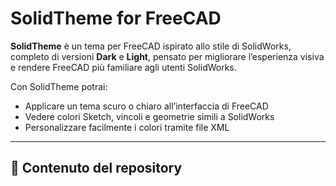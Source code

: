 # SolidTheme for FreeCAD

**SolidTheme** è un tema per FreeCAD ispirato allo stile di SolidWorks, completo di versioni **Dark** e **Light**, pensato per migliorare l’esperienza visiva e rendere FreeCAD più familiare agli utenti SolidWorks.  

Con SolidTheme potrai:  
- Applicare un tema scuro o chiaro all’interfaccia di FreeCAD  
- Vedere colori Sketch, vincoli e geometrie simili a SolidWorks  
- Personalizzare facilmente i colori tramite file XML  

---

## 📂 Contenuto del repository

